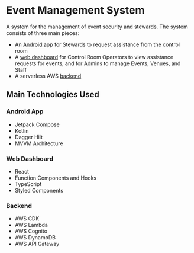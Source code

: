 # Event Management System

A system for the management of event security and stewards.
The system consists of three main pieces:

- An [Android app](android-app/) for Stewards to request assistance from the control room
- A [web dashboard](web-app/) for Control Room Operators to view assistance requests for events, and for Admins to manage Events, Venues, and Staff
- A serverless AWS [backend](cdk-stack/)

## Main Technologies Used

### Android App

- Jetpack Compose
- Kotlin
- Dagger Hilt
- MVVM Architecture

### Web Dashboard

- React
- Function Components and Hooks
- TypeScript
- Styled Components

### Backend

- AWS CDK
- AWS Lambda
- AWS Cognito
- AWS DynamoDB
- AWS API Gateway
